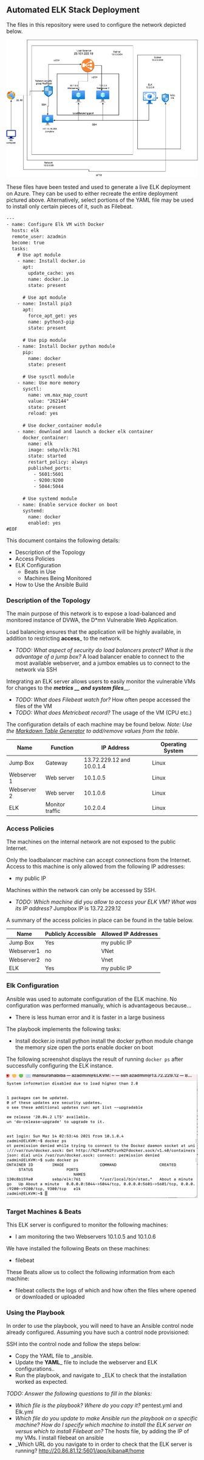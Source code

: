 ## Automated ELK Stack Deployment

The files in this repository were used to configure the network depicted below.

![TODO: Update the path with the name of your diagram](Images/ElkDiagram.png)

These files have been tested and used to generate a live ELK deployment on Azure. They can be used to either recreate the entire deployment pictured above. Alternatively, select portions of the YAML file may be used to install only certain pieces of it, such as Filebeat.

```
---
- name: Configure Elk VM with Docker
  hosts: elk
  remote_user: azadmin
  become: true
  tasks:
    # Use apt module
    - name: Install docker.io
      apt:
        update_cache: yes
        name: docker.io
        state: present

      # Use apt module
    - name: Install pip3
      apt:
        force_apt_get: yes
        name: python3-pip
        state: present

      # Use pip module
    - name: Install Docker python module
      pip:
        name: docker
        state: present

      # Use sysctl module
    - name: Use more memory
      sysctl:
        name: vm.max_map_count
        value: "262144"
        state: present
        reload: yes

      # Use docker_container module
    - name: download and launch a docker elk container
      docker_container:
        name: elk
        image: sebp/elk:761
        state: started
        restart_policy: always
        published_ports:
          - 5601:5601
          - 9200:9200
          - 5044:5044

      # Use systemd module
    - name: Enable service docker on boot
      systemd:
        name: docker
        enabled: yes
#EOF
```


This document contains the following details:
- Description of the Topology
- Access Policies
- ELK Configuration
  - Beats in Use
  - Machines Being Monitored
- How to Use the Ansible Build


### Description of the Topology

The main purpose of this network is to expose a load-balanced and monitored instance of DVWA, the D*mn Vulnerable Web Application.

Load balancing ensures that the application will be highly available, in addition to restricting __access___ to the network.
- _TODO: What aspect of security do load balancers protect? What is the advantage of a jump box?_
A load balancer enable to connect to the most available webserver, and a jumbox emables us to connect to the network via SSH

Integrating an ELK server allows users to easily monitor the vulnerable VMs for changes to the ___metrics __ and system files_____.
- _TODO: What does Filebeat watch for?_ How often peope accessed the files of the VM
- _TODO: What does Metricbeat record?_ The usage of the VM (CPU etc.)

The configuration details of each machine may be found below.
_Note: Use the [Markdown Table Generator](http://www.tablesgenerator.com/markdown_tables) to add/remove values from the table_.

| Name     | Function | IP Address | Operating System |
|----------|----------|------------|------------------|
| Jump Box | Gateway  | 13.72.229.12 and  10.0.1.4 | Linux            |
| Webserver 1     |      Web server    |     10.1.0.5      |        Linux          |
| Webserver 2    |      Web server    |    10.1.0.6    |        Linux          |
| ELK    |    Monitor traffic      | 10.2.0.4           |   Linux            |

### Access Policies

The machines on the internal network are not exposed to the public Internet. 

Only the loadbalancer machine can accept connections from the Internet. Access to this machine is only allowed from the following IP addresses:
- my public IP 

Machines within the network can only be accessed by SSH.
- _TODO: Which machine did you allow to access your ELK VM? What was its IP address?_ Jumpbox IP is 13.72.229.12

A summary of the access policies in place can be found in the table below.

| Name     | Publicly Accessible | Allowed IP Addresses |
|----------|---------------------|----------------------|
| Jump Box | Yes              | my public IP    |
|   Webserver1       |       no              |             VNet         |
|       Webserver2   |         no            |            Vnet          |
| ELK | Yes | my public IP|

### Elk Configuration

Ansible was used to automate configuration of the ELK machine. No configuration was performed manually, which is advantageous because...
- There is less human error and it is faster in a large business

The playbook implements the following tasks:
- Install docker.io
install python
install the docker python module 
change the memory size
open the ports
enable docker on boot


The following screenshot displays the result of running `docker ps` after successfully configuring the ELK instance.

![TODO: Update the path with the name of your screenshot of docker ps output](Images/dockerps.png)

### Target Machines & Beats
This ELK server is configured to monitor the following machines:
- I am monitoring the two Webservers 10.1.0.5 and 10.1.0.6

We have installed the following Beats on these machines:
- filebeat 

These Beats allow us to collect the following information from each machine:
- filebeat collects the logs of which and how often the  files where opened or downloaded or uploaded 

### Using the Playbook
In order to use the playbook, you will need to have an Ansible control node already configured. Assuming you have such a control node provisioned: 

SSH into the control node and follow the steps below:
- Copy the YAML file to _ansible.
- Update the __YAML___ file to include the webserver and ELK configurations..
- Run the playbook, and navigate to _ELK to check that the installation worked as expected.

_TODO: Answer the following questions to fill in the blanks:_
- _Which file is the playbook? Where do you copy it?_ pentest.yml and Elk.yml
- _Which file do you update to make Ansible run the playbook on a specific machine? How do I specify which machine to install the ELK server on versus which to install Filebeat on?_ 
The hosts file, by adding the IP of my VMs. I install filebeat on ansible
- _Which URL do you navigate to in order to check that the ELK server is running?
http://20.86.81.12:5601/app/kibana#/home

